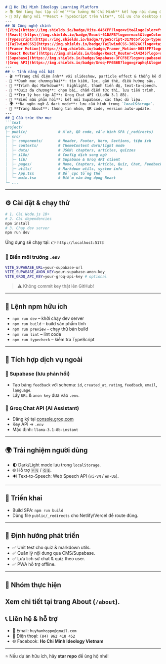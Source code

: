 ````markdown
# 🌟 Ho Chi Minh Ideology Learning Platform
> 📚 Nền tảng học tập số về **tư tưởng Hồ Chí Minh** kết hợp nội dung đa phương tiện, quiz tương tác và trợ lý AI.  
> 🚀 Xây dựng với **React + TypeScript trên Vite**, tối ưu cho desktop & mobile, hỗ trợ **đa ngôn ngữ (🇻🇳/🇬🇧)** và **dark mode**.
---
## 🛠️ Công nghệ chính
![Vite](https://img.shields.io/badge/Vite-646CFF?logo=vite&logoColor=fff)
![React](https://img.shields.io/badge/React-61DAFB?logo=react&logoColor=000)
![TypeScript](https://img.shields.io/badge/TypeScript-3178C6?logo=typescript&logoColor=fff)
![TailwindCSS](https://img.shields.io/badge/TailwindCSS-38B2AC?logo=tailwindcss&logoColor=fff)
![Framer Motion](https://img.shields.io/badge/Framer_Motion-0055FF?logo=framer&logoColor=fff)  
![React Router](https://img.shields.io/badge/React_Router-CA4245?logo=reactrouter&logoColor=fff)
![Supabase](https://img.shields.io/badge/Supabase-3FCF8E?logo=supabase&logoColor=fff)
![Groq API](https://img.shields.io/badge/Groq-FF6B6B?logo=graphql&logoColor=fff)
---
## ✨ Tính năng nổi bật
- 🎬 **Trang chủ điện ảnh** với slideshow, particle effect & thống kê động.
- 📖 **Danh mục chương/bài**: tìm kiếm, lọc, gắn thẻ, điều hướng sâu.
- 📝 **Trình đọc Markdown**: highlight, thanh tiến độ, text-to-speech.
- 🎯 **Quiz đa chương**: chọn bài, chấm điểm tức thì, lưu tiến trình.
- 🤖 **Trợ lý học tập AI**: Groq Chat API (LLaMA 3.1 8B).
- 📨 **Biểu mẫu phản hồi**: kết nối Supabase, xác thực dữ liệu.
- 🌍 **Đa ngôn ngữ & dark mode**: lưu cấu hình trong `localStorage`.
- 👥 **Trang About**: thông tin nhóm, QR code, version auto-update.
---
## 📂 Cấu trúc thư mục
```text
project/
├─ public/              # Ảnh, QR code, cấu hình SPA (_redirects)
├─ src/
│  ├─ components/       # Header, Footer, Hero, Sections, tiện ích
│  ├─ contexts/         # ThemeContext dark/light mode
│  ├─ data/             # JSON: chapters, articles, quizzes
│  ├─ i18n/             # Config dịch song ngữ
│  ├─ lib/              # Supabase & Groq API client
│  ├─ pages/            # Home, Chapters, Article, Quiz, Chat, Feedback, About
│  ├─ utils/            # Markdown utils, system info
│  ├─ App.tsx           # Bố cục tổng thể
│  └─ main.tsx          # Điểm vào ứng dụng React
└─ ...
````
---
## ⚙️ Cài đặt & chạy thử
```bash
# 1. Cài Node.js 18+
# 2. Cài dependencies
npm install
# 3. Chạy dev server
npm run dev
```
Ứng dụng sẽ chạy tại: 👉 `http://localhost:5173`

### 🔑 Biến môi trường `.env`
```bash
VITE_SUPABASE_URL=your-supabase-url
VITE_SUPABASE_ANON_KEY=your-supabase-anon-key
VITE_GROQ_API_KEY=your-groq-api-key # optional
```
> ⚠️ Không commit key thật lên GitHub!
---
## 📜 Lệnh npm hữu ích
* `npm run dev` – khởi chạy dev server
* `npm run build` – build sản phẩm tĩnh
* `npm run preview` – chạy thử bản build
* `npm run lint` – lint code
* `npm run typecheck` – kiểm tra TypeScript
---
## 🔗 Tích hợp dịch vụ ngoài
### 💾 Supabase (lưu phản hồi)
* Tạo bảng `feedback` với schema: `id`, `created_at`, `rating`, `feedback`, `email`, `language`.
* Lấy `URL` & `anon key` đưa vào `.env`.
### 🤖 Groq Chat API (AI Assistant)
* Đăng ký tại [console.groq.com](https://console.groq.com/)
* Key API → `.env`
* Mặc định: `llama-3.1-8b-instant`
---
## 🌍 Trải nghiệm người dùng
* 🌓 Dark/Light mode lưu trong `localStorage`.
* 🌐 Hỗ trợ 🇻🇳 / 🇬🇧.
* 🔊 Text-to-Speech: Web Speech API (`vi-VN` / `en-US`).
---
## 🚀 Triển khai
* Build SPA: `npm run build`
* Dùng file `public/_redirects` cho Netlify/Vercel để route đúng.
---
## 🧩 Định hướng phát triển
* ✅ Unit test cho quiz & markdown utils.
* ✅ Quản lý nội dung qua CMS/Supabase.
* ✅ Lưu lịch sử chat & quiz theo user.
* ✅ PWA hỗ trợ offline.
---
## 👥 Nhóm thực hiện
Xem chi tiết tại trang **About** (`/about`).
---
## 📞 Liên hệ & hỗ trợ
* 📧 Email: `huyhanhoppo@gmail.com`
* 📱 Điện thoại: `(84) 962 418 452`
* 🌐 Facebook: **Ho Chi Minh Ideology Vietnam**
---
⭐ Nếu dự án hữu ích, hãy **star repo** để ủng hộ nhé!
```
